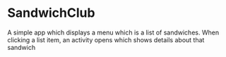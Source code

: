 # SandwichClub
A simple app which displays a menu which is a list of sandwiches. When clicking a list item, an activity opens which shows details about that sandwich
